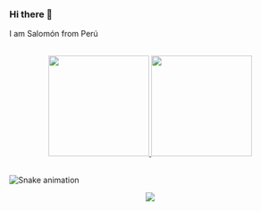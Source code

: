 ### Hi there 👋 

I am Salomón from Perú 

<!---

<img height="160em" src="https://github-readme-stats.vercel.app/api?username=schambig&show_icons=true&theme=algolia"> | <img height="160em" src="https://github-readme-stats.vercel.app/api/top-langs/?username=schambig&layout=compact&theme=algolia">
:---: | :---:
algolia, tokyonight, 
-->

<br />

<div align="center">
<a href="https://github.com/schambig">
 <img height="180em" src="https://github-readme-stats.vercel.app/api?username=schambig&show_icons=true&theme=algolia&"/>
 <img height="180em" src="https://github-readme-stats.vercel.app/api/top-langs/?username=schambig&layout=compact&langs_count=7&theme=algolia"/>
</a>
</div>
<br />

![Snake animation](https://github.com/schambig/schambig/blob/output/github-contribution-grid-snake.svg)

<div align="center">
<img src="https://gpvc.arturio.dev/schambig"> 
</div>

<!--

**schambig/schambig** is a ✨ _special_ ✨ repository because its `README.md` (this file) appears on your GitHub profile.

Here are some ideas to get you started:

- 🔭 I’m currently working on ...
- 🌱 I’m currently learning ...
- 👯 I’m looking to collaborate on ...
- 🤔 I’m looking for help with ...
- 💬 Ask me about ...
- 📫 How to reach me: ...
- 😄 Pronouns: ...
- ⚡ Fun fact: ...

-->

